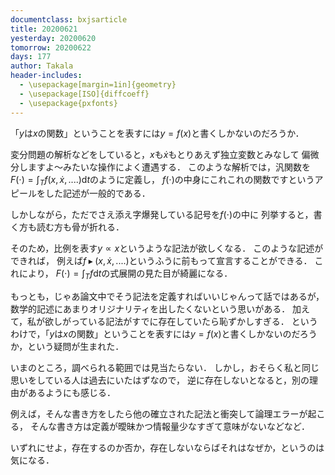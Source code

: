 ```yaml
---
documentclass: bxjsarticle
title: 20200621
yesterday: 20200620
tomorrow: 20200622
days: 177
author: Takala
header-includes:
  - \usepackage[margin=1in]{geometry}
  - \usepackage[ISO]{diffcoeff}
  - \usepackage{pxfonts}
---
```



「$y$は$x$の関数」ということを表すには$y=f(x)$と書くしかないのだろうか．


変分問題の解析などをしていると，$x$も$\dot{x}$もとりあえず独立変数とみなして
偏微分しますよ～みたいな操作によく遭遇する．
このような解析では，汎関数を$F(\cdot) = \int_{T} f(x,\dot{x},....) \mathrm{d}t$のように定義し，
$f(\cdot)$の中身にこれこれの関数ですというアピールをした記述が一般的である．


しかしながら，ただでさえ添え字爆発している記号を$f(\cdot)$の中に
列挙すると，書く方も読む方も骨が折れる．


そのため，比例を表す$y \propto x$というような記法が欲しくなる．
このような記述ができれば，
例えば$f \blacktriangleright (x,\dot{x},....)$というふうに前もって宣言することができる．
これにより，
$F(\cdot) = \int_{T} f \mathrm{d}t$の式展開の見た目が綺麗になる．



もっとも，じゃあ論文中でそう記法を定義すればいいじゃんって話ではあるが，
数学的記述にあまりオリジナリティを出したくないという思いがある．
加えて，私が欲しがっている記法がすでに存在していたら恥ずかしすぎる．
というわけで，「$y$は$x$の関数」ということを表すには$y=f(x)$と書くしかないのだろうか，という疑問が生まれた．


いまのところ，調べられる範囲では見当たらない．
しかし，おそらく私と同じ思いをしている人は過去にいたはずなので，
逆に存在しないとなると，別の理由があるようにも感じる．



例えば，そんな書き方をしたら他の確立された記法と衝突して論理エラーが起こる，
そんな書き方は定義が曖昧かつ情報量少なすぎて意味がないなどなど．


いずれにせよ，存在するのか否か，存在しないならばそれはなぜか，というのは気になる．